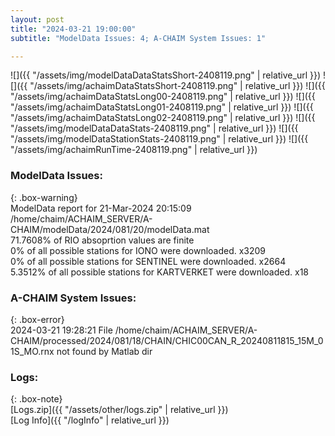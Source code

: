 ```yaml
---
layout: post
title: "2024-03-21 19:00:00"
subtitle: "ModelData Issues: 4; A-CHAIM System Issues: 1"

---
```


![]({{ "/assets/img/modelDataDataStatsShort-2408119.png" | relative_url }})
![]({{ "/assets/img/achaimDataStatsShort-2408119.png" | relative_url }})
![]({{ "/assets/img/achaimDataStatsLong00-2408119.png" | relative_url }})
![]({{ "/assets/img/achaimDataStatsLong01-2408119.png" | relative_url }})
![]({{ "/assets/img/achaimDataStatsLong02-2408119.png" | relative_url }})
![]({{ "/assets/img/modelDataDataStats-2408119.png" | relative_url }})
![]({{ "/assets/img/modelDataStationStats-2408119.png" | relative_url }})
![]({{ "/assets/img/achaimRunTime-2408119.png" | relative_url }})


### ModelData Issues:  
  
{: .box-warning}  
 ModelData report for 21-Mar-2024 20:15:09   
 /home/chaim/ACHAIM_SERVER/A-CHAIM/modelData/2024/081/20/modelData.mat   
 71.7608% of RIO absoprtion values are finite   
 0% of all possible stations for IONO were downloaded. x3209   
 0% of all possible stations for SENTINEL were downloaded. x2664   
 5.3512% of all possible stations for KARTVERKET were downloaded. x18   
  
### A-CHAIM System Issues:  
  
{: .box-error}  
2024-03-21 19:28:21 File /home/chaim/ACHAIM_SERVER/A-CHAIM/processed/2024/081/18/CHAIN/CHIC00CAN_R_20240811815_15M_01S_MO.rnx not found by Matlab dir  

### Logs:  
  
{: .box-note}  
[Logs.zip]({{ "/assets/other/logs.zip" | relative_url }})  
[Log Info]({{ "/logInfo" | relative_url }})  
